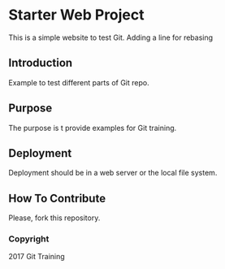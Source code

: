 # Starter Web Project

This is a simple website to test Git. Adding a line for rebasing

## Introduction

Example to test different parts of Git repo.

## Purpose

The purpose is t provide examples for Git training.

## Deployment

Deployment should be in a web server or the local file system.

## How To Contribute

Please, fork this repository.

### Copyright

2017 Git Training
